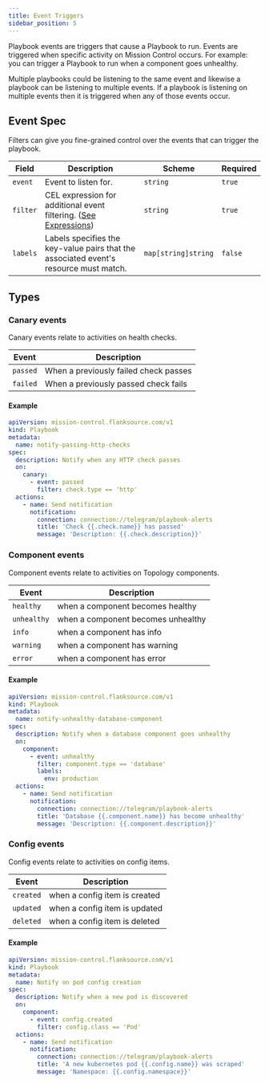 ```yaml
---
title: Event Triggers
sidebar_position: 5
---
```


Playbook events are triggers that cause a Playbook to run. Events are triggered when specific activity on Mission Control occurs.
For example: you can trigger a Playbook to run when a component goes unhealthy.

Multiple playbooks could be listening to the same event and likewise a playbook can be listening to multiple events. If a playbook is listening on multiple events then it is triggered when any of those events occur.

## Event Spec

Filters can give you fine-grained control over the events that can trigger the playbook.

| Field    | Description                                                                                   | Scheme              | Required |
| -------- | --------------------------------------------------------------------------------------------- | ------------------- | -------- |
| `event`  | Event to listen for.                                                                          | `string`            | `true`   |
| `filter` | CEL expression for additional event filtering. ([See Expressions](../concepts/expression)) | `string`            | `true`   |
| `labels` | Labels specifies the key-value pairs that the associated event's resource must match.         | `map[string]string` | `false`  |

## Types

### Canary events

Canary events relate to activities on health checks.

| Event    | Description                           |
| -------- | ------------------------------------- |
| `passed` | When a previously failed check passes |
| `failed` | When a previously passed check fails  |

#### Example

```yaml title="notify-passing-http-checks.yaml"
apiVersion: mission-control.flanksource.com/v1
kind: Playbook
metadata:
  name: notify-passing-http-checks
spec:
  description: Notify when any HTTP check passes
  on:
    canary:
      - event: passed
        filter: check.type == 'http'
  actions:
    - name: Send notification
      notification:
        connection: connection://telegram/playbook-alerts
        title: 'Check {{.check.name}} has passed'
        message: 'Description: {{.check.description}}'
```

### Component events

Component events relate to activities on Topology components.

| Event       | Description                        |
| ----------- | ---------------------------------- |
| `healthy`   | when a component becomes healthy   |
| `unhealthy` | when a component becomes unhealthy |
| `info`      | when a component has info          |
| `warning`   | when a component has warning       |
| `error`     | when a component has error         |

#### Example

```yaml title="notify-unhealthy-database-component.yaml"
apiVersion: mission-control.flanksource.com/v1
kind: Playbook
metadata:
  name: notify-unhealthy-database-component
spec:
  description: Notify when a database component goes unhealthy
  on:
    component:
      - event: unhealthy
        filter: component.type == 'database'
        labels:
          env: production
  actions:
    - name: Send notification
      notification:
        connection: connection://telegram/playbook-alerts
        title: 'Database {{.component.name}} has become unhealthy'
        message: 'Description: {{.component.description}}'
```

### Config events

Config events relate to activities on config items.

| Event     | Description                   |
| --------- | ----------------------------- |
| `created` | when a config item is created |
| `updated` | when a config item is updated |
| `deleted` | when a config item is deleted |

#### Example

```yaml title="notify-newly-scraped-pod.yaml"
apiVersion: mission-control.flanksource.com/v1
kind: Playbook
metadata:
  name: Notify on pod config creation
spec:
  description: Notify when a new pod is discovered
  on:
    component:
      - event: config.created
        filter: config.class == 'Pod'
  actions:
    - name: Send notification
      notification:
        connection: connection://telegram/playbook-alerts
        title: 'A new kubernetes pod {{.config.name}} was scraped'
        message: 'Namespace: {{.config.namespace}}'
```

